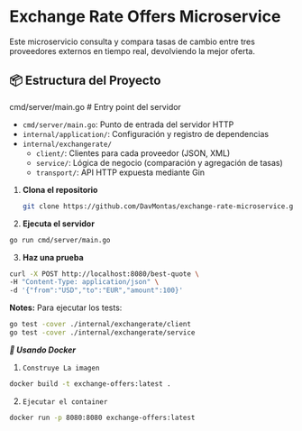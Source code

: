 # Exchange Rate Offers Microservice

Este microservicio consulta y compara tasas de cambio entre tres proveedores externos en tiempo real, devolviendo la mejor oferta.

## 📦 Estructura del Proyecto
cmd/server/main.go # Entry point del servidor
- `cmd/server/main.go`: Punto de entrada del servidor HTTP
- `internal/application/`: Configuración y registro de dependencias
- `internal/exchangerate/`
  - `client/`: Clientes para cada proveedor (JSON, XML)
  - `service/`: Lógica de negocio (comparación y agregación de tasas)
  - `transport/`: API HTTP expuesta mediante Gin


1. **Clona el repositorio**  
    ```bash
    git clone https://github.com/DavMontas/exchange-rate-microservice.git
    ```
2. **Ejecuta el servidor**  
  ```bash
  go run cmd/server/main.go
  ```

3. **Haz una prueba** 
  ```bash
  curl -X POST http://localhost:8080/best-quote \
  -H "Content-Type: application/json" \
  -d '{"from":"USD","to":"EUR","amount":100}'
  ```


**Notes:** 
  Para ejecutar los tests: 

  ```bash
  go test -cover ./internal/exchangerate/client                                    
  go test -cover ./internal/exchangerate/service
  ```

***🐳 Usando Docker***
1. `Construye La imagen`
  ```bash
  docker build -t exchange-offers:latest .
  ```

2. `Ejecutar el container`
  ```bash
  docker run -p 8080:8080 exchange-offers:latest
  ```